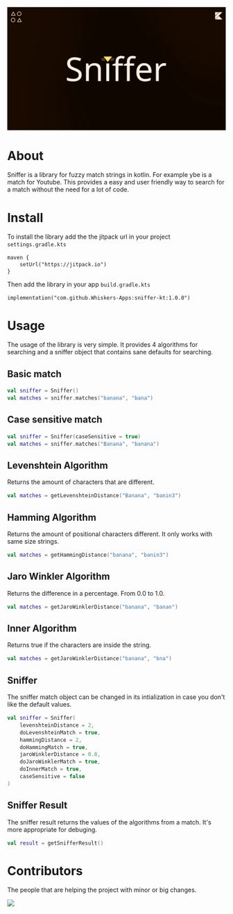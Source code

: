 <div align="center">

<img src="./banner.webp">

</div>

# About
Sniffer is a library for fuzzy match strings in kotlin. For example ybe is a match for Youtube. This provides a easy and user friendly way to search for a match without the need for a lot of code.

# Install
To install the library add the the jitpack url in your project `settings.gradle.kts`

```
maven {
    setUrl("https://jitpack.io")
}
```

Then add the library in your app `build.gradle.kts`

```
implementation("com.github.Whiskers-Apps:sniffer-kt:1.0.0")
```

# Usage
The usage of the library is very simple. It provides 4 algorithms for searching and a sniffer object that contains sane defaults for searching.

## Basic match
```kotlin
val sniffer = Sniffer()
val matches = sniffer.matches("banana", "bana")
```

## Case sensitive match
```kotlin
val sniffer = Sniffer(caseSensitive = true)
val matches = sniffer.matches("Banana", "banana")
```

## Levenshtein Algorithm
Returns the amount of characters that are different.
```kotlin
val matches = getLevenshteinDistance("Banana", "banin3")
```

## Hamming Algorithm
Returns the amount of positional characters different. It only works with same size strings.
```kotlin
val matches = getHammingDistance("banana", "banin3")
```

## Jaro Winkler Algorithm
Returns the difference in a percentage. From 0.0 to 1.0.
```kotlin
val matches = getJaroWinklerDistance("banana", "banan")
```

## Inner Algorithm
Returns true if the characters are inside the string.
```kotlin
val matches = getJaroWinklerDistance("banana", "bna")
```

## Sniffer
The sniffer match object can be changed in its intialization in case you don't like the default values.

```kotlin
val sniffer = Sniffer(
    levenshteinDistance = 2,
    doLevenshteinMatch = true,
    hammingDistance = 2,
    doHammingMatch = true,
    jaroWinklerDistance = 0.8,
    doJaroWinklerMatch = true,
    doInnerMatch = true,
    caseSensitive = false
)
```

## Sniffer Result
The sniffer result returns the values of the algorithms from a match. It's more appropriate for debuging. 

```kotlin
val result = getSnifferResult()
```

# Contributors
The people that are helping the project with minor or big changes.

<a href="https://github.com/whiskers-apps/sniffer-kt/graphs/contributors">
  <img src="https://contrib.rocks/image?repo=whiskers-apps/sniffer-kt" />
</a>